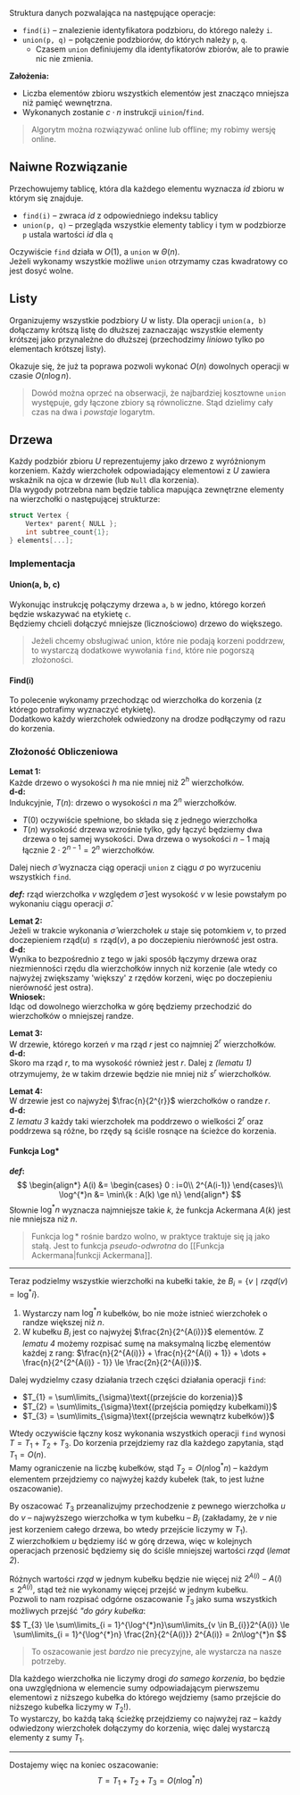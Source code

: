 Struktura danych pozwalająca na następujące operacje:

- `find(i)` – znalezienie identyfikatora podzbioru, do którego należy `i`.
- `union(p, q)` – połączenie podzbiorów, do których należy `p`, `q`.
	- Czasem `union` definiujemy dla identyfikatorów zbiorów, ale to prawie nic nie zmienia.

**Założenia:**

- Liczba elementów zbioru wszystkich elementów jest znacząco mniejsza niż pamięć wewnętrzna.
- Wykonanych zostanie $c \cdot n$ instrukcji `uinion`/`find`.

> Algorytm można rozwiązywać online lub offline; my robimy wersję online.

## Naiwne Rozwiązanie

Przechowujemy tablicę, która dla każdego elementu wyznacza *id* zbioru w którym się znajduje.

- `find(i)` – zwraca *id* z odpowiedniego indeksu tablicy
- `union(p, q)` – przegląda wszystkie elementy tablicy i tym w podzbiorze `p` ustala wartości *id* dla `q`

Oczywiście `find` działa w $O(1)$, a `union` w $\Theta(n)$.  
Jeżeli wykonamy wszystkie możliwe `union` otrzymamy czas kwadratowy co jest dosyć wolne.

## Listy

Organizujemy wszystkie podzbiory $U$ w listy. Dla operacji `union(a, b)` dołączamy krótszą listę do dłuższej zaznaczając wszystkie elementy krótszej jako przynależne do dłuższej (przechodzimy *liniowo* tylko po elementach krótszej listy).

Okazuje się, że już ta poprawa pozwoli wykonać $O(n)$ dowolnych operacji w czasie $O(n\log n)$.

> Dowód można oprzeć na obserwacji, że najbardziej kosztowne `union` występuje, gdy łączone zbiory są równoliczne. Stąd dzielimy cały czas na dwa i *powstaje* logarytm.

## Drzewa

Każdy podzbiór zbioru $U$ reprezentujemy jako drzewo z wyróżnionym korzeniem. Każdy wierzchołek odpowiadający elementowi z $U$ zawiera wskaźnik na ojca w drzewie (lub `Null` dla korzenia).  
Dla wygody potrzebna nam będzie tablica mapująca zewnętrzne elementy na wierzchołki o następującej strukturze:

```c
struct Vertex {
	Vertex* parent{ NULL };
	int subtree_count{1};
} elements[...];
```

### Implementacja

#### Union(a, b, c)

Wykonując instrukcję połączymy drzewa `a`, `b` w jedno, którego korzeń będzie wskazywać na etykietę `c`.  
Będziemy chcieli dołączyć mniejsze (licznościowo) drzewo do większego.

> Jeżeli chcemy obsługiwać union, które nie podają korzeni poddrzew, to wystarczą dodatkowe wywołania `find`, które nie pogorszą złożoności.

#### Find(i)

To polecenie wykonamy przechodząc od wierzchołka do korzenia (z którego potrafimy wyznaczyć etykietę).  
Dodatkowo każdy wierzchołek odwiedzony na drodze podłączymy od razu do korzenia.

### Złożoność Obliczeniowa

**Lemat 1:**  
Każde drzewo o wysokości $h$ ma nie mniej niż $2^h$ wierzchołków.  
**d-d:**  
Indukcyjnie, $T(n):$ drzewo o wysokości $n$ ma $2^n$ wierzchołków.

- $T(0)$ oczywiście spełnione, bo składa się z jednego wierzchołka
- $T(n)$ wysokość drzewa wzrośnie tylko, gdy łączyć będziemy dwa drzewa o tej samej wysokości. Dwa drzewa o wysokości $n-1$ mają łącznie $2\cdot2^{n-1} = 2^n$ wierzchołków.

Dalej niech  $\hat{\sigma}$ wyznacza ciąg operacji `union` z ciągu $\sigma$ po wyrzuceniu wszystkich `find`.

***def:*** $\text{rząd}$ wierzchołka $v$ względem $\hat{\sigma}$ jest wysokość $v$ w lesie powstałym po wykonaniu ciągu operacji $\hat\sigma$.

**Lemat 2:**  
Jeżeli w trakcie wykonania $\hat{\sigma}$ wierzchołek $u$ staje się potomkiem $v$, to przed doczepieniem $\text{rząd}(u) \le \text{rząd}(v)$, a po doczepieniu nierówność jest ostra.  
**d-d:**  
Wynika to bezpośrednio z tego w jaki sposób łączymy drzewa oraz niezmienności rzędu dla wierzchołków innych niż korzenie (ale wtedy co najwyżej zwiększamy 'większy' z rzędów korzeni, więc po doczepieniu nierówność jest ostra).  
**Wniosek:**  
Idąc od dowolnego wierzchołka w górę będziemy przechodzić do wierzchołków o mniejszej randze.

**Lemat 3:**  
W drzewie, którego korzeń $v$ ma rząd $r$ jest co najmniej $2^{r}$ wierzchołków.  
**d-d:**  
Skoro ma rząd $r$, to ma wysokość również jest $r$. Dalej z *(lematu 1)* otrzymujemy, że w takim drzewie będzie nie mniej niż $s^{r}$ wierzchołków.

**Lemat 4:**  
W drzewie jest co najwyżej $\frac{n}{2^{r}}$ wierzchołków o randze $r$.  
**d-d:**  
Z *lematu 3* każdy taki wierzchołek ma poddrzewo o wielkości $2^{r}$ oraz poddrzewa są różne, bo rzędy są ściśle rosnące na ścieżce do korzenia.

#### Funkcja Log*

***def*:**
$$
\begin{align*}
A(i) &= \begin{cases}
0 : i=0\\
2^{A(i-1)}
\end{cases}\\
\log^{*}n &= \min\{k : A(k) \ge n\}
\end{align*}
$$
Słownie $\log^{*} n$ wyznacza najmniejsze takie $k$, że funkcja Ackermana $A(k)$ jest nie mniejsza niż $n$.

> Funkcja $\log*$ rośnie bardzo wolno, w praktyce traktuje się ją jako stałą.
> Jest to funkcja *pseudo-odwrotna* do [[Funkcja Ackermana|funkcji Ackermana]].

---

Teraz podzielmy wszystkie wierzchołki na kubełki takie, że $B_{i} = \{v \mid rząd(v) = \log^{*} i\}$.

1. Wystarczy nam $\log^{*}n$ kubełków, bo nie może istnieć wierzchołek o randze większej niż $n$.
2. W kubełku $B_{i}$ jest co najwyżej $\frac{2n}{2^{A(i)}}$ elementów. Z *lematu 4* możemy rozpisać sumę na maksymalną liczbę elementów każdej z rang: $\frac{n}{2^{A(i)}} + \frac{n}{2^{A(i) + 1}} + \dots + \frac{n}{2^{2^{A(i)} - 1}} \le \frac{2n}{2^{A(i)}}$.

Dalej wydzielmy czasy działania trzech części działania operacji `find`:

- $T_{1} = \sum\limits_{\sigma}\text{(przejście do korzenia)}$
- $T_{2} = \sum\limits_{\sigma}\text{(przejścia pomiędzy kubełkami)}$
- $T_{3} = \sum\limits_{\sigma}\text{(przejścia wewnątrz kubełków)}$

Wtedy oczywiście łączny kosz wykonania wszystkich operacji `find` wynosi $T = T_{1} + T_{2} + T_{3}$.
Do korzenia przejdziemy raz dla każdego zapytania, stąd $T_{1} = O(n)$.  
Mamy ograniczenie na liczbę kubełków, stąd $T_{2} = O(n\log^{*}n)$ – każdym elementem przejdziemy co najwyżej każdy kubełek (tak, to jest luźne oszacowanie).

By oszacować $T_{3}$ przeanalizujmy przechodzenie z pewnego wierzchołka $u$ do $v$ – najwyższego wierzchołka w tym kubełku – $B_{i}$ (zakładamy, że $v$ nie jest korzeniem całego drzewa, bo wtedy przejście liczymy w $T_{1}$).  
Z wierzchołkiem $u$ będziemy iść w górę drzewa, więc w kolejnych operacjach przenosić będziemy się do ściśle mniejszej wartości $rząd$ (*lemat 2*).

Różnych wartości $rząd$ w jednym kubełku będzie nie więcej niż $2^{A(i)} - A(i) \le 2^{A(i)}$, stąd też nie wykonamy więcej przejść w jednym kubełku.  
Pozwoli to nam rozpisać odgórne oszacowanie $T_{3}$ jako suma wszystkich możliwych przejść *"do góry kubełka*:
$$
T_{3} \le \sum\limits_{i = 1}^{\log^{*}n}\sum\limits_{v \in B_{i}}2^{A(i)} \le \sum\limits_{i = 1}^{\log^{*}n} \frac{2n}{2^{A(i)}} 2^{A(i)} = 2n\log^{*}n
$$

> To oszacowanie jest *bardzo* nie precyzyjne, ale wystarcza na nasze potrzeby.

Dla każdego wierzchołka nie liczymy drogi *do samego korzenia*, bo będzie ona uwzględniona w elemencie sumy odpowiadającym pierwszemu elementowi z niższego kubełka do którego wejdziemy (samo przejście do niższego kubełka liczymy w $T_{2}$!).  
To wystarczy, bo każdą taką ścieżkę przejdziemy co najwyżej raz – każdy odwiedzony wierzchołek dołączymy do korzenia, więc dalej wystarczą elementy z sumy $T_{1}$.

---

Dostajemy więc na koniec oszacowanie:
$$
T = T_{1} + T_{2} + T_{3} = O(n\log^{*}n)
$$
